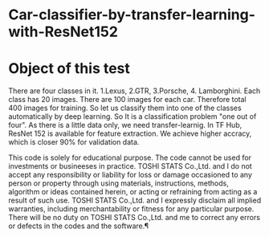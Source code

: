 # Car-classifier-by-transfer-learning-with-ResNet152


# Object of this test

There are four classes in it. 1.Lexus, 2.GTR, 3.Porsche, 4. Lamborghini. Each class has 20 images. There are 100 images for each car. Therefore total 400 images for training. So let us classify them into one of the classes automatically by deep learning. So It is a classification problem "one out of four".  As there is a little data only, we need transfer-learnig. In TF Hub, ResNet 152 is available for feature extraction.  We achieve higher accracy, which is closer 90% for validation data. 





This code is solely for educational purpose. The code cannot be used for investments or busineeses in practice. TOSHI STATS Co.,Ltd. and I do not accept any responsibility or liability for loss or damage occasioned to any person or property through using materials, instructions, methods, algorithm or ideas contained herein, or acting or refraining from acting as a result of such use. TOSHI STATS Co.,Ltd. and I expressly disclaim all implied warranties, including merchantability or fitness for any particular purpose. There will be no duty on TOSHI STATS Co.,Ltd. and me to correct any errors or defects in the codes and the software.¶
